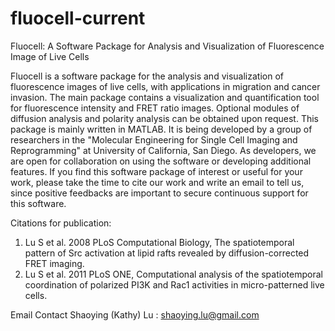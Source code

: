 # fluocell-current
Fluocell: A Software Package for Analysis and Visualization of Fluorescence Image of Live Cells

Fluocell is a software package for the analysis and visualization of fluorescence images of live cells, with applications in 
migration and cancer invasion. The main package contains a visualization and quantification tool for fluorescence intensity 
and FRET ratio images. Optional modules of diffusion analysis and polarity analysis can be obtained upon request. This package 
is mainly written in MATLAB. It is being developed by a group of researchers in the "Molecular Engineering for Single Cell 
Imaging and Reprogramming" at University of California, San Diego. As developers, we are open for collaboration on using the 
software or developing additional features. If you find this software package of interest or useful for your work, please 
take the time to cite our work and write an email to tell us, since positive feedbacks are important to secure continuous 
support for this software.

Citations for publication:
1. Lu S et al. 2008 PLoS Computational Biology, The spatiotemporal pattern of Src activation at lipid rafts revealed by 
diffusion-corrected FRET imaging. 
2. Lu S et al. 2011 PLoS ONE, Computational analysis of the spatiotemporal coordination of polarized PI3K and Rac1 activities 
in micro-patterned live cells.

Email Contact Shaoying (Kathy) Lu : shaoying.lu@gmail.com

